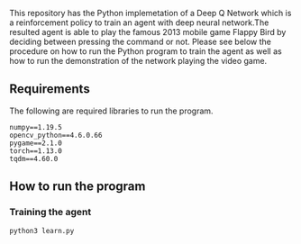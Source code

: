This repository has the Python implemetation of a Deep Q Network which is a reinforcement policy to train an agent with deep neural network.The resulted agent is able to play the famous 2013 mobile game Flappy Bird by deciding between pressing the command or not. Please see below the procedure on how to run the Python program to train the agent as well as how to run the demonstration of the network playing the video game.

## Requirements

The following are required libraries to run the program.

```
numpy==1.19.5
opencv_python==4.6.0.66
pygame==2.1.0
torch==1.13.0
tqdm==4.60.0
```

## How to run the program

### Training the agent
```
python3 learn.py
```
